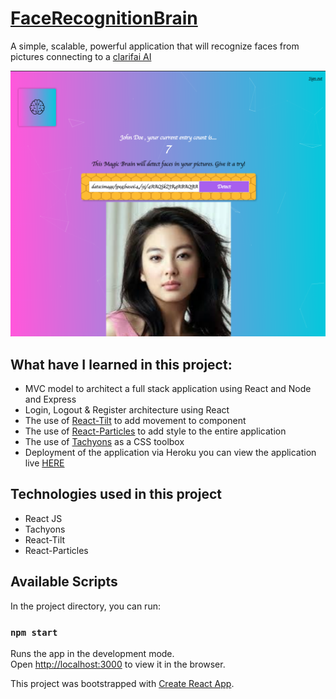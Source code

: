 # [FaceRecognitionBrain](https://facerecognitionbrain-v1.herokuapp.com/)

A simple, scalable, powerful application that will recognize faces from pictures connecting to a [clarifai AI](https://clarifai.com/)

![alt text](https://github.com/FernandoFigueroa0710/FaceRecognitionBrain/blob/master/src/resources/screenshots/FaceRecognitionBrain.png)

## What have I learned in this project:

- MVC model to architect a full stack application using React and Node and Express
- Login, Logout & Register architecture using React
- The use of [React-Tilt](https://www.npmjs.com/package/react-tilt) to add movement to component
- The use of [React-Particles](https://rpj.bembi.org/) to add style to the entire application
- The use of [Tachyons](https://tachyons.io/) as a CSS toolbox
- Deployment of the application via Heroku you can view the application live [HERE](https://facerecognitionbrain-v1.herokuapp.com/)

## Technologies used in this project

- React JS
- Tachyons
- React-Tilt
- React-Particles

## Available Scripts

In the project directory, you can run:

### `npm start`

Runs the app in the development mode.<br>
Open [http://localhost:3000](http://localhost:3000) to view it in the browser.

This project was bootstrapped with [Create React App](https://github.com/facebook/create-react-app).

